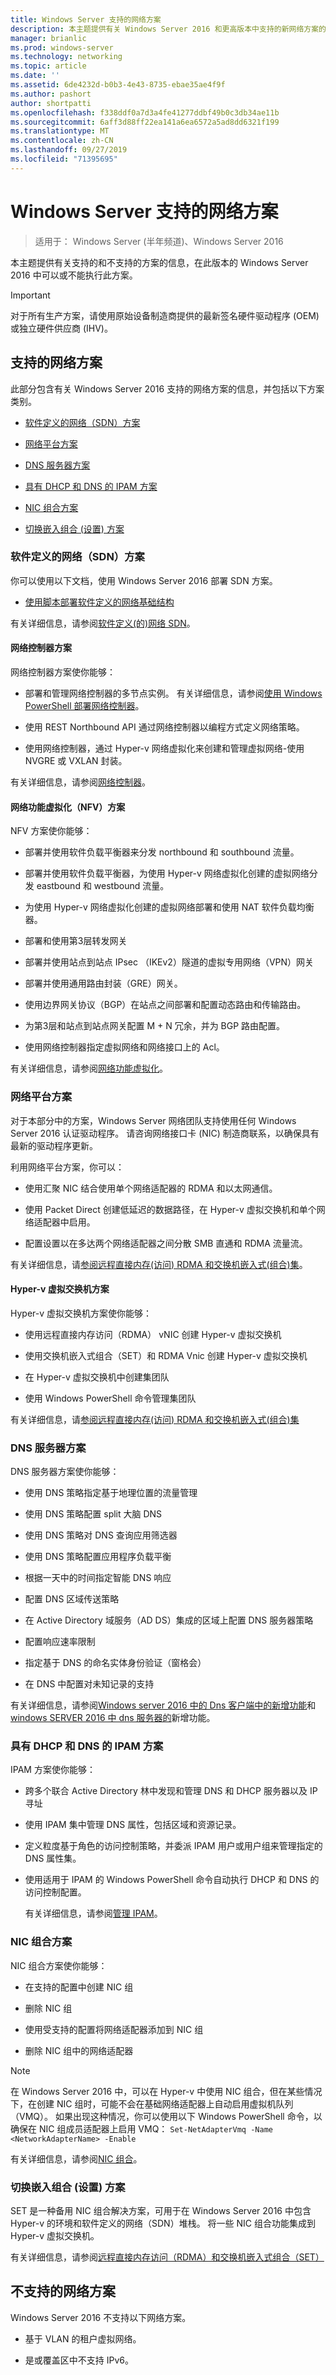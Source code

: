 ```yaml
---
title: Windows Server 支持的网络方案
description: 本主题提供有关 Windows Server 2016 和更高版本中支持的新网络方案的信息
manager: brianlic
ms.prod: windows-server
ms.technology: networking
ms.topic: article
ms.date: ''
ms.assetid: 6de4232d-b0b3-4e43-8735-ebae35ae4f9f
ms.author: pashort
author: shortpatti
ms.openlocfilehash: f338ddf0a7d3a4fe41277ddbf49b0c3db34ae11b
ms.sourcegitcommit: 6aff3d88ff22ea141a6ea6572a5ad8dd6321f199
ms.translationtype: MT
ms.contentlocale: zh-CN
ms.lasthandoff: 09/27/2019
ms.locfileid: "71395695"
---
```

# <a name="windows-server-supported-networking-scenarios"></a>Windows Server 支持的网络方案

>适用于： Windows Server \(半年频道\)、Windows Server 2016

本主题提供有关支持的和不支持的方案的信息，在此版本的 Windows Server 2016 中可以或不能执行此方案。  
>[!IMPORTANT]
>对于所有生产方案，请使用原始设备制造商提供的最新签名硬件驱动程序 \(OEM\) 或独立硬件供应商 \(IHV\)。
  
## <a name="bkmk_supp"></a>支持的网络方案

此部分包含有关 Windows Server 2016 支持的网络方案的信息，并包括以下方案类别。  
  
-   [软件定义的网络（SDN）方案](#bkmk_sdn)  
  
-   [网络平台方案](#bkmk_netp)  
  
-   [DNS 服务器方案](#bkmk_dns)  
  
-   [具有 DHCP 和 DNS 的 IPAM 方案](#bkmk_ipam)  
  
-   [NIC 组合方案](#bkmk_nicteam)

- [切换嵌入组合 \(设置\) 方案](#bkmk_set)
  
### <a name="bkmk_sdn"></a>软件定义的网络（SDN）方案
 
你可以使用以下文档，使用 Windows Server 2016 部署 SDN 方案。  
  
  
-   [使用脚本部署软件定义的网络基础结构](sdn/deploy/Deploy-a-Software-Defined-Network-infrastructure-using-scripts.md)  
  
有关详细信息，请参阅[软件定义&#40;的&#41;网络 SDN](sdn/software-defined-networking.md)。  
  
#### <a name="bkmk_netc"></a>网络控制器方案

网络控制器方案使你能够：  
  
-   部署和管理网络控制器的多节点实例。 有关详细信息，请参阅[使用 Windows PowerShell 部署网络控制器](sdn/deploy/Deploy-Network-Controller-using-Windows-PowerShell.md)。  
  
-   使用 REST Northbound API 通过网络控制器以编程方式定义网络策略。  
  
-   使用网络控制器，通过 Hyper-v 网络虚拟化来创建和管理虚拟网络-使用 NVGRE 或 VXLAN 封装。  
  
有关详细信息，请参阅[网络控制器](sdn/technologies/network-controller/Network-Controller.md)。  
  
#### <a name="bkmk_netf"></a>网络功能虚拟化（NFV）方案  
NFV 方案使你能够：  
  
-   部署并使用软件负载平衡器来分发 northbound 和 southbound 流量。  
  
-   部署并使用软件负载平衡器，为使用 Hyper-v 网络虚拟化创建的虚拟网络分发 eastbound 和 westbound 流量。  
  
-   为使用 Hyper-v 网络虚拟化创建的虚拟网络部署和使用 NAT 软件负载均衡器。  
  
-   部署和使用第3层转发网关  
  
-   部署并使用站点到站点 IPsec （IKEv2）隧道的虚拟专用网络（VPN）网关  
  
-   部署并使用通用路由封装（GRE）网关。  
  
-   使用边界网关协议（BGP）在站点之间部署和配置动态路由和传输路由。  
  
-   为第3层和站点到站点网关配置 M + N 冗余，并为 BGP 路由配置。  
  
-   使用网络控制器指定虚拟网络和网络接口上的 Acl。  
  
有关详细信息，请参阅[网络功能虚拟化](sdn/technologies/network-function-virtualization/Network-Function-Virtualization.md)。  
  
### <a name="bkmk_netp"></a>网络平台方案

对于本部分中的方案，Windows Server 网络团队支持使用任何 Windows Server 2016 认证驱动程序。 请咨询网络接口卡 \(NIC\) 制造商联系，以确保具有最新的驱动程序更新。
  
利用网络平台方案，你可以：  
  
-   使用汇聚 NIC 结合使用单个网络适配器的 RDMA 和以太网通信。  
  
-   使用 Packet Direct 创建低延迟的数据路径，在 Hyper-v 虚拟交换机和单个网络适配器中启用。  
  
-   配置设置以在多达两个网络适配器之间分散 SMB 直通和 RDMA 流量流。  
  
有关详细信息，请[参阅远程直接内存&#40;访问&#41; RDMA 和交换机嵌入式&#40;组合&#41;集](../virtualization/hyper-v-virtual-switch/RDMA-and-Switch-Embedded-Teaming.md)。  
  
#### <a name="bkmk_switch"></a>Hyper-v 虚拟交换机方案

Hyper-v 虚拟交换机方案使你能够：  
  
-   使用远程直接内存访问（RDMA） vNIC 创建 Hyper-v 虚拟交换机  
  
-   使用交换机嵌入式组合（SET）和 RDMA Vnic 创建 Hyper-v 虚拟交换机  
  
-   在 Hyper-v 虚拟交换机中创建集团队  
  
-   使用 Windows PowerShell 命令管理集团队  
  
有关详细信息，请[参阅远程直接内存&#40;访问&#41; RDMA 和交换机嵌入式&#40;组合&#41;集](../virtualization/hyper-v-virtual-switch/RDMA-and-Switch-Embedded-Teaming.md)  
  
### <a name="bkmk_dns"></a>DNS 服务器方案

DNS 服务器方案使你能够：  
  
-   使用 DNS 策略指定基于地理位置的流量管理  
  
-   使用 DNS 策略配置 split 大脑 DNS  
  
-   使用 DNS 策略对 DNS 查询应用筛选器  
  
-   使用 DNS 策略配置应用程序负载平衡  
  
-   根据一天中的时间指定智能 DNS 响应  
  
-   配置 DNS 区域传送策略  
  
-   在 Active Directory 域服务（AD DS）集成的区域上配置 DNS 服务器策略  
  
-   配置响应速率限制  
  
-   指定基于 DNS 的命名实体身份验证（窗格会）  
  
-   在 DNS 中配置对未知记录的支持  
  
有关详细信息，请参阅[Windows server 2016 中的 Dns 客户端中的新增功能](dns/What-s-New-in-DNS-Client.md)和[windows SERVER 2016 中 dns 服务器的](dns/What-s-New-in-DNS-Server.md)新增功能。  
  
### <a name="bkmk_ipam"></a>具有 DHCP 和 DNS 的 IPAM 方案

IPAM 方案使你能够：  
  
-   跨多个联合 Active Directory 林中发现和管理 DNS 和 DHCP 服务器以及 IP 寻址  
  
-   使用 IPAM 集中管理 DNS 属性，包括区域和资源记录。  
  
-   定义粒度基于角色的访问控制策略，并委派 IPAM 用户或用户组来管理指定的 DNS 属性集。  
  
-   使用适用于 IPAM 的 Windows PowerShell 命令自动执行 DHCP 和 DNS 的访问控制配置。  
  
    有关详细信息，请参阅[管理 IPAM](technologies/ipam/Manage-IPAM.md)。  
  
### <a name="bkmk_nicteam"></a>NIC 组合方案

NIC 组合方案使你能够：  
  
-   在支持的配置中创建 NIC 组  
  
-   删除 NIC 组  
  
-   使用受支持的配置将网络适配器添加到 NIC 组  
  
-   删除 NIC 组中的网络适配器  
  
> [!NOTE]  
> 在 Windows Server 2016 中，可以在 Hyper-v 中使用 NIC 组合，但在某些情况下，在创建 NIC 组时，可能不会在基础网络适配器上自动启用虚拟机队列（VMQ）。 如果出现这种情况，你可以使用以下 Windows PowerShell 命令，以确保在 NIC 组成员适配器上启用 VMQ： `Set-NetAdapterVmq -Name <NetworkAdapterName> -Enable`  

有关详细信息，请参阅[NIC 组合](technologies/nic-teaming/NIC-Teaming.md)。 

### <a name="bkmk_set"></a>切换嵌入组合 \(设置\) 方案

SET 是一种备用 NIC 组合解决方案，可用于在 Windows Server 2016 中包含 Hyper-v 的环境和软件定义的网络（SDN）堆栈。 将一些 NIC 组合功能集成到 Hyper-v 虚拟交换机。 

有关详细信息，请参阅[远程直接内存访问（RDMA）和交换机嵌入式组合（SET）](https://technet.microsoft.com/windows-server-docs/networking/technologies/hyper-v-virtual-switch/rdma-and-switch-embedded-teaming)
  
 
  
## <a name="bkmk_unsupp"></a>不支持的网络方案  
Windows Server 2016 不支持以下网络方案。  
  
-   基于 VLAN 的租户虚拟网络。  
  
-   是或覆盖区中不支持 IPv6。  
  


